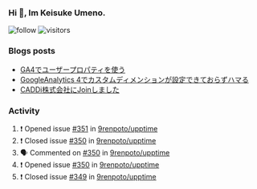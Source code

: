 ### Hi 👋, Im Keisuke Umeno.

<!--
**9renpoto/9renpoto** is a ✨ _special_ ✨ repository because its `README.md` (this file) appears on your GitHub profile.

Here are some ideas to get you started:

- 🔭 I’m currently working on ...
- 🌱 I’m currently learning ...
- 👯 I’m looking to collaborate on ...
- 🤔 I’m looking for help with ...
- 💬 Ask me about ...
- 📫 How to reach me: ...
- 😄 Pronouns: ...
- ⚡ Fun fact: ...
-->

![follow](https://img.shields.io/github/followers/9renpoto?label=Follow&style=social)
![visitors](https://komarev.com/ghpvc/?username=9renpoto&label=Profile%20views&color=0e75b6&style=flat)

### Blogs posts

<!-- BLOG-POST-LIST:START -->
- [GA4でユーザープロパティを使う](https://9renpoto.dev/2021/02/21/google-analytics-4-user-properties/)
- [GoogleAnalytics 4でカスタムディメンションが設定できておらずハマる](https://9renpoto.dev/2021/02/13/google-analytics-4/)
- [CADDi株式会社にJoinしました](https://9renpoto.dev/2020/12/05/join/)
<!-- BLOG-POST-LIST:END -->

### Activity

<!--START_SECTION:activity-->
1. ❗️ Opened issue [#351](https://github.com/9renpoto/upptime/issues/351) in [9renpoto/upptime](https://github.com/9renpoto/upptime)
2. ❗️ Closed issue [#350](https://github.com/9renpoto/upptime/issues/350) in [9renpoto/upptime](https://github.com/9renpoto/upptime)
3. 🗣 Commented on [#350](https://github.com/9renpoto/upptime/issues/350) in [9renpoto/upptime](https://github.com/9renpoto/upptime)
4. ❗️ Opened issue [#350](https://github.com/9renpoto/upptime/issues/350) in [9renpoto/upptime](https://github.com/9renpoto/upptime)
5. ❗️ Closed issue [#349](https://github.com/9renpoto/upptime/issues/349) in [9renpoto/upptime](https://github.com/9renpoto/upptime)
<!--END_SECTION:activity-->

<!--START_SECTION:waka-->
<!--END_SECTION:waka-->
